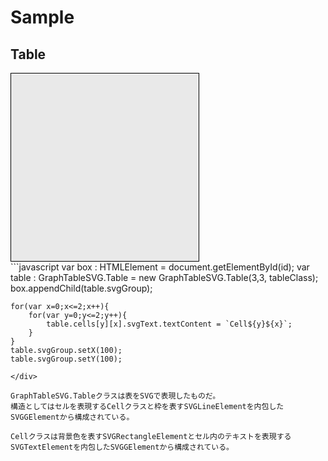 # Sample

## Table

<svg viewBox="0 0 300 300" width="300px" height="300px" id="svgbox6" xmlns="http://www.w3.org/2000/svg" style="border:#000000 solid 1px;background:#e9e9e9">

<div class="code">
```javascript 
var box : HTMLElement = document.getElementById(id);    
    var table : GraphTableSVG.Table = new GraphTableSVG.Table(3,3, tableClass);
    box.appendChild(table.svgGroup);

    for(var x=0;x<=2;x++){
        for(var y=0;y<=2;y++){
            table.cells[y][x].svgText.textContent = `Cell${y}${x}`;            
        }            
    }
    table.svgGroup.setX(100);
    table.svgGroup.setY(100);
```
</div>

GraphTableSVG.Tableクラスは表をSVGで表現したものだ。
構造としてはセルを表現するCellクラスと枠を表すSVGLineElementを内包したSVGGElementから構成されている。

Cellクラスは背景色を表すSVGRectangleElementとセル内のテキストを表現するSVGTextElementを内包したSVGGElementから構成されている。
